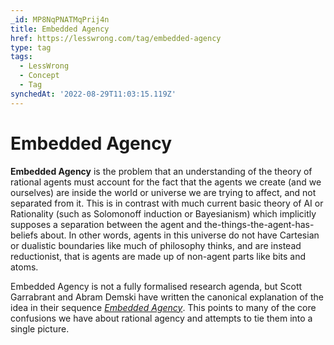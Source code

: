 ```yaml
---
_id: MP8NqPNATMqPrij4n
title: Embedded Agency
href: https://lesswrong.com/tag/embedded-agency
type: tag
tags:
  - LessWrong
  - Concept
  - Tag
synchedAt: '2022-08-29T11:03:15.119Z'
---
```

# Embedded Agency

**Embedded Agency** is the problem that an understanding of the theory of rational agents must account for the fact that the agents we create (and we ourselves) are inside the world or universe we are trying to affect, and not separated from it. This is in contrast with much current basic theory of AI or Rationality (such as Solomonoff induction or Bayesianism) which implicitly supposes a separation between the agent and the-things-the-agent-has-beliefs about. In other words, agents in this universe do not have Cartesian or dualistic boundaries like much of philosophy thinks, and are instead reductionist, that is agents are made up of non-agent parts like bits and atoms.

Embedded Agency is not a fully formalised research agenda, but Scott Garrabrant and Abram Demski have written the canonical explanation of the idea in their sequence [*Embedded Agency*](https://www.lesswrong.com/s/Rm6oQRJJmhGCcLvxh). This points to many of the core confusions we have about rational agency and attempts to tie them into a single picture.